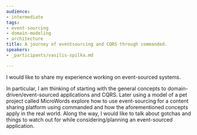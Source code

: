 ```yaml
---
audience:
- intermediate
tags:
- event-sourcing
- domain-modeling
- architecture
title: A journey of eventsourcing and CQRS through commanded.
speakers:
- _participants/vasilis-spilka.md

---
```

I would like to share my experience working on event-sourced systems.

In particular, I am thinking of starting with the general concepts to domain-driven/event-sourced applications and CQRS. Later using a model of a pet project called MicroWords explore how to use event-sourcing for a content sharing platform using commanded and how the aforementioned concepts apply in the real world. Along the way, I would like to talk about gotchas and things to watch out for while considering/planning an event-sourced application.